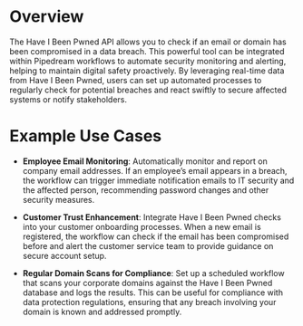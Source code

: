 # Overview

The Have I Been Pwned API allows you to check if an email or domain has been compromised in a data breach. This powerful tool can be integrated within Pipedream workflows to automate security monitoring and alerting, helping to maintain digital safety proactively. By leveraging real-time data from Have I Been Pwned, users can set up automated processes to regularly check for potential breaches and react swiftly to secure affected systems or notify stakeholders.

# Example Use Cases

- **Employee Email Monitoring**: Automatically monitor and report on company email addresses. If an employee’s email appears in a breach, the workflow can trigger immediate notification emails to IT security and the affected person, recommending password changes and other security measures.

- **Customer Trust Enhancement**: Integrate Have I Been Pwned checks into your customer onboarding processes. When a new email is registered, the workflow can check if the email has been compromised before and alert the customer service team to provide guidance on secure account setup.

- **Regular Domain Scans for Compliance**: Set up a scheduled workflow that scans your corporate domains against the Have I Been Pwned database and logs the results. This can be useful for compliance with data protection regulations, ensuring that any breach involving your domain is known and addressed promptly.
